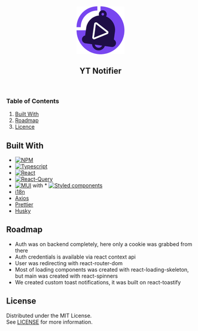 <div>

<br/>
<p align="center">
    <img src="public/logo-128.png" alt="Logo">
</p>

<h2 align="center">YT Notifier</h2>
</div>

<br/>

<h3>Table of Contents</h3>
  <ol>
    <li><a href="#built-with">Built With</a></li>
    <li><a href="#roadmap">Roadmap</a></li>
    <li><a href="#licence">Licence</a></li>
  </ol>

## Built With

* [![NPM][npm-shield]][npm-url]
* [![Typescript][typescript-shield]][typescript-url]
* [![React][react-shield]][react-url]
* [![React-Query][react-query-shield]][react-query-url]
* [![MUI][mui-shield]][mui-url] with * [![Styled components][styled-components-shield]][styled-components-url]
* [i18n](https://www.i18next.com/)
* [Axios](https://axios-http.com/)
* [Prettier](https://prettier.io)
* [Husky](https://typicode.github.io/husky)

## Roadmap

- Auth was on backend completely, here only a cookie was grabbed from there
- Auth credentials is available via react context api
- User was redirecting with react-router-dom
- Most of loading components was created with react-loading-skeleton, but main was created with react-spinners
- We created custom toast notifications, it was built on react-toastify

## License

Distributed under the MIT License.
<br/>
See [LICENSE](https://github.com/PatrykKuniczak/YT_Search_Plugin/blob/main/LICENCE) for more information.

<!-- MARKDOWN LINKS & IMAGES -->

[npm-shield]: https://img.shields.io/badge/NPM-%23CB3837.svg?style=for-the-badge&logo=npm&logoColor=white

[npm-url]: https://www.npmjs.com/

[typescript-shield]: https://img.shields.io/badge/Typescript-3178C6?style=flat-square&logo=typescript&logoColor=white

[typescript-url]: https://www.typescriptlang.org/

[react-shield]: https://img.shields.io/badge/react-%2320232a.svg?style=for-the-badge&logo=react&logoColor=%2361DAFB

[react-url]: https://react.dev/

[react-query-shield]: https://img.shields.io/badge/-React%20Query-FF4154?style=for-the-badge&logo=react%20query&logoColor=white

[react-query-url]: https://tanstack.com/query/v3/

[mui-shield]: https://img.shields.io/badge/MUI-%230081CB.svg?style=for-the-badge&logo=mui&logoColor=white

[mui-url]: https://mui.com/

[styled-components-shield]: https://img.shields.io/badge/styled--components-DB7093?style=for-the-badge&logo=styled-components&logoColor=white

[styled-components-url]: https://styled-components.com/docs/basics

[eslint-url]: https://eslint.org/

[eslint-shield]: https://img.shields.io/badge/ESLint-4B3263?style=for-the-badge&logo=eslint&logoColor=white
